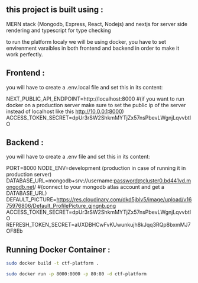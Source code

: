 ## this project is built using :  

MERN stack (Mongodb, Express, React, Nodejs) and nextjs for server side rendering and typescript for type checking 

to run the platform localy we will be using docker, you have to set envirenment varaibles in both frontend and backend in order to make it work perfectly.

## Frontend : 

you will have to create a .env.local file
and set this in its content:

NEXT_PUBLIC_API_ENDPOINT=http://localhost:8000 #(if you want to run docker on a production server make sure to set the public ip of the server instead of localhost like this http://10.0.0.1:8000)
ACCESS_TOKEN_SECRET=dpUr3rSW2ShkmMYTjZx57nsPbevLWgnjLqvvbtIO

## Backend : 

you will have to create a .env file
and set this in its content:

PORT=8000
NODE_ENV=development (production in case of running it in production server)
DATABASE_URL=mongodb+srv://username:password@cluster0.bd441vd.mongodb.net/   #(connect to your mongodb atlas account and get a DATABASE_URL)
DEFAULT_PICTURE=https://res.cloudinary.com/dkd5jblv5/image/upload/v1675976806/Default_ProfilePicture_gjngnb.png
ACCESS_TOKEN_SECRET=dpUr3rSW2ShkmMYTjZx57nsPbevLWgnjLqvvbtIO
REFRESH_TOKEN_SECRET=aUXDBHCwFvKUwunkujh8kJqq3RQp8bxmMJ7OF8Eb

## Running Docker Container : 

```bash
sudo docker build -t ctf-platform .
```

```bash
sudo docker run -p 8000:8000 -p 80:80 -d ctf-platform
```
